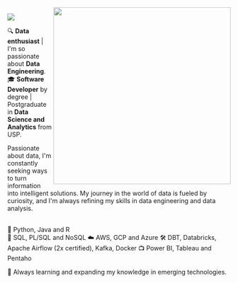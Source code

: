 <img src="https://github.com/micaellimedeiros/micaellimedeiros/blob/master/image/computer-illustration.png" min-width="400px" max-width="400px" width="400px" align="right">

<!--header-->
<p align="left">
  <img src="https://readme-typing-svg.demolab.com/?lines=Hi! I'm Júlia! 👋🏻; Nice to meet ya 🥳;✨ Welcome to my repo ✨&font=Poiret+One&color=AE136C&center=true&width=480&height=50&duration=4000&pause=1000">
</p>

<!--bio-->
<p align="left">
  🔍 <b>Data enthusiast</b> | I'm so passionate about <b>Data Engineering</b>.
  🎓 <b>Software Developer</b> by degree | Postgraduate in <b>Data Science and Analytics</b> from USP.
  
  Passionate about data, I'm constantly seeking ways to turn information into intelligent solutions. 
  My journey in the world of data is fueled by curiosity, and I'm always refining my skills in data engineering and data analysis.
</p>

<!--skills and tools-->
<p align="left">
  <br>🦄 Python, Java and R</br>
  💾 SQL, PL/SQL and NoSQL
  ☁️ AWS, GCP and Azure
  🛠️ DBT, Databricks, Apache Airflow (2x certified), Kafka, Docker
  📺 Power BI, Tableau and Pentaho
</p>

<p align="left">
  🌱 Always learning and expanding my knowledge in emerging technologies.
</p>
